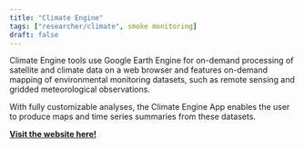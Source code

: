 ```yaml
---
title: "Climate Engine"
tags: ["researcher/climate", smoke monitoring]
draft: false
---
```


Climate Engine tools use Google Earth Engine for on-demand processing of satellite and climate data on a web browser and features on-demand mapping of environmental monitoring datasets, such as remote sensing and gridded meteorological observations.

With fully customizable analyses, the Climate Engine App enables the user to produce maps and time series summaries from these datasets.

[**Visit the website here!**](https://www.climateengine.org/)

